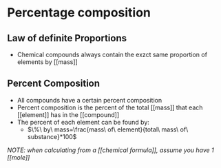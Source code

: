 # Percentage composition
## Law of definite Proportions
- Chemical compounds always contain the exzct same proportion of elements by [[mass]]

## Percent Composition
- All compounds have a certain percent composition
- Percent composition is the percent of the total [[mass]] that each [[element]] has in the [[compound]]
- The percent of each element can be found by:
	- $\%\ by\ mass=\frac{mass\ of\ element}{total\ mass\ of\ substance}*100$

*NOTE: when calculating from a [[chemical formula]], assume you have 1 [[mole]]*